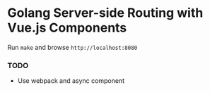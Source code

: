 # Golang Server-side Routing with Vue.js Components

Run `make` and browse `http://localhost:8080`

### TODO

- Use webpack and async component
